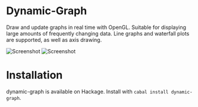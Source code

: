 # Dynamic-Graph

Draw and update graphs in real time with OpenGL. Suitable for displaying large amounts of frequently changing data. Line graphs and waterfall plots are supported, as well as axis drawing.

![Screenshot](../screenshots/screenshots/line.png?raw=true)
![Screenshot](../screenshots/screenshots/waterfall.png?raw=true)

# Installation

dynamic-graph is available on Hackage. Install with `cabal install dynamic-graph`.
